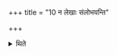 +++
title = "10 न लेखाः संलोभयन्ति"

+++

<details><summary>थिते</summary>

न लेखाः संलोभयन्ति १०
</details>
